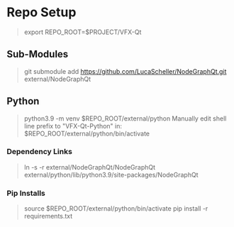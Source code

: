 # Repo Setup
> export REPO_ROOT=$PROJECT/VFX-Qt
## Sub-Modules
> git submodule add https://github.com/LucaScheller/NodeGraphQt.git external/NodeGraphQt
## Python
> python3.9 -m venv $REPO_ROOT/external/python
Manually edit shell line prefix to "VFX-Qt-Python" in:
$REPO_ROOT/external/python/bin/activate
### Dependency Links
> ln -s -r external/NodeGraphQt/NodeGraphQt external/python/lib/python3.9/site-packages/NodeGraphQt
### Pip Installs
> source $REPO_ROOT/external/python/bin/activate
> pip install -r requirements.txt 